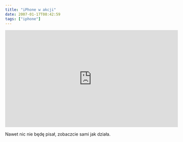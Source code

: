 ```yaml
---
title: "iPhone w akcji"
date: 2007-01-17T08:42:59
tags: ["iphone"]
---
```


<iframe width="560" height="315" src="https://www.youtube.com/embed/zpU-6ympays" title="YouTube video player" frameborder="0" allow="accelerometer; autoplay; clipboard-write; encrypted-media; gyroscope; picture-in-picture; web-share" referrerpolicy="strict-origin-when-cross-origin" allowfullscreen></iframe>

<p>Nawet nic nie będę pisał, zobaczcie sami jak działa.

